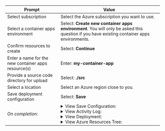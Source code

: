 | Prompt | Value |
|--------|-------|
| Select subscription | Select the Azure subscription you want to use. |
| Select a container apps environment | Select: <b>Create new container apps environment</b>. You will only be asked this question if you have existing container apps environments. |
| Confirm resources to create | Select: <b>Continue</b> |
| Enter a name for the new container apps resource(s) | Enter: <b>my-container-app</b> |
| Provide a source code directory for upload | Select: <b>./src</b> |
| Select a location | Select an Azure region close to you. |
| Save deployment configuration | Select: <b>Save</b> |
| <i>On completion<i>: | <details><summary>View Save Configuration: </summary><p>`.vscode/settings.json`:</p><img src="./images/dwp-saved-settings.png"></details> <details><summary>View Activity Log: </summary><img src="./images/dwp-activity-log.png"></details> <details><summary>View Deployment: </summary><img src="./images/dwp-popup.png"></details> <details><summary>View Azure Resources Tree: </summary><img src="./images/dwp-resource-tree.png"></details> |

